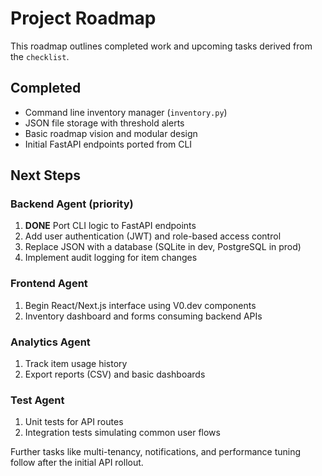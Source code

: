# Project Roadmap

This roadmap outlines completed work and upcoming tasks derived from the `checklist`.

## Completed
- Command line inventory manager (`inventory.py`)
- JSON file storage with threshold alerts
- Basic roadmap vision and modular design
- Initial FastAPI endpoints ported from CLI

## Next Steps
### Backend Agent (priority)
1. **DONE** Port CLI logic to FastAPI endpoints
2. Add user authentication (JWT) and role-based access control
3. Replace JSON with a database (SQLite in dev, PostgreSQL in prod)
4. Implement audit logging for item changes

### Frontend Agent
1. Begin React/Next.js interface using V0.dev components
2. Inventory dashboard and forms consuming backend APIs

### Analytics Agent
1. Track item usage history
2. Export reports (CSV) and basic dashboards

### Test Agent
1. Unit tests for API routes
2. Integration tests simulating common user flows

Further tasks like multi-tenancy, notifications, and performance tuning follow after the initial API rollout.
